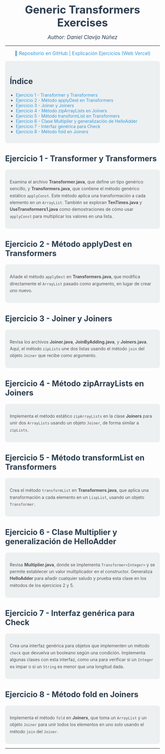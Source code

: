 <div style="text-align: center; color: #2c3e50;">
  <h1 style="font-size: 2.5em; margin: 0;">Generic Transformers Exercises</h1>
  <p style="font-size: 1.2em; font-style: italic;">Author: Daniel Clavijo Núñez</p>
</div>

---

<p style="text-align: center; color: #3498db; font-size: 1.1em;">
  🔗 <a href="https://github.com/toteabe/transformers.git" style="color: #3498db; text-decoration: none;">Repositorio en GitHub</a>
  |
  <a href="https://transformers-exercises.vercel.app" style="color: #3498db; text-decoration: none;">Explicación Ejercicios (Web Vercel)</a>
</p>

<div style="background-color: #ecf0f1; padding: 15px; border-radius: 8px; margin: 10px 0;">
  <h2 style="font-size: 1.8em; color: #2c3e50;">Índice</h2>
  <ul style="padding-left: 20px; color: #555; font-size: 1em;">
    <li><a href="#ejercicio-1" style="color: #3498db; text-decoration: none;">Ejercicio 1 - Transformer y Transformers</a></li>
    <li><a href="#ejercicio-2" style="color: #3498db; text-decoration: none;">Ejercicio 2 - Método applyDest en Transformers</a></li>
    <li><a href="#ejercicio-3" style="color: #3498db; text-decoration: none;">Ejercicio 3 - Joiner y Joiners</a></li>
    <li><a href="#ejercicio-4" style="color: #3498db; text-decoration: none;">Ejercicio 4 - Método zipArrayLists en Joiners</a></li>
    <li><a href="#ejercicio-5" style="color: #3498db; text-decoration: none;">Ejercicio 5 - Método transformList en Transformers</a></li>
    <li><a href="#ejercicio-6" style="color: #3498db; text-decoration: none;">Ejercicio 6 - Clase Multiplier y generalización de HelloAdder</a></li>
    <li><a href="#ejercicio-7" style="color: #3498db; text-decoration: none;">Ejercicio 7 - Interfaz genérica para Check</a></li>
    <li><a href="#ejercicio-8" style="color: #3498db; text-decoration: none;">Ejercicio 8 - Método fold en Joiners</a></li>
  </ul>
</div>

<h2 id="ejercicio-1" style="font-size: 1.8em; color: #2c3e50;">Ejercicio 1 - Transformer y Transformers</h2>
<div style="background-color: #ecf0f1; padding: 15px; border-radius: 8px; margin: 10px 0;">
  <p style="font-size: 1em; color: #555; line-height: 1.6;">
    Examina el archivo <strong>Transformer.java</strong>, que define un tipo genérico sencillo, y <strong>Transformers.java</strong>, que contiene el método genérico estático <code>applyConst</code>. Este método aplica una transformación a cada elemento en un <code>ArrayList</code>. También se exploran <strong>TenTimes.java</strong> y <strong>UseTransformers1.java</strong> como demostraciones de cómo usar <code>applyConst</code> para multiplicar los valores en una lista.
  </p>
</div>

<h2 id="ejercicio-2" style="font-size: 1.8em; color: #2c3e50;">Ejercicio 2 - Método applyDest en Transformers</h2>
<div style="background-color: #ecf0f1; padding: 15px; border-radius: 8px; margin: 10px 0;">
  <p style="font-size: 1em; color: #555; line-height: 1.6;">
    Añade el método <code>applyDest</code> en <strong>Transformers.java</strong>, que modifica directamente el <code>ArrayList</code> pasado como argumento, en lugar de crear uno nuevo.
  </p>
</div>

<h2 id="ejercicio-3" style="font-size: 1.8em; color: #2c3e50;">Ejercicio 3 - Joiner y Joiners</h2>
<div style="background-color: #ecf0f1; padding: 15px; border-radius: 8px; margin: 10px 0;">
  <p style="font-size: 1em; color: #555; line-height: 1.6;">
    Revisa los archivos <strong>Joiner.java</strong>, <strong>JoinByAdding.java</strong>, y <strong>Joiners.java</strong>. Aquí, el método <code>zipLists</code> une dos listas usando el método <code>join</code> del objeto <code>Joiner</code> que recibe como argumento.
  </p>
</div>

<h2 id="ejercicio-4" style="font-size: 1.8em; color: #2c3e50;">Ejercicio 4 - Método zipArrayLists en Joiners</h2>
<div style="background-color: #ecf0f1; padding: 15px; border-radius: 8px; margin: 10px 0;">
  <p style="font-size: 1em; color: #555; line-height: 1.6;">
    Implementa el método estático <code>zipArrayLists</code> en la clase <strong>Joiners</strong> para unir dos <code>ArrayLists</code> usando un objeto <code>Joiner</code>, de forma similar a <code>zipLists</code>.
  </p>
</div>

<h2 id="ejercicio-5" style="font-size: 1.8em; color: #2c3e50;">Ejercicio 5 - Método transformList en Transformers</h2>
<div style="background-color: #ecf0f1; padding: 15px; border-radius: 8px; margin: 10px 0;">
  <p style="font-size: 1em; color: #555; line-height: 1.6;">
    Crea el método <code>transformList</code> en <strong>Transformers.java</strong>, que aplica una transformación a cada elemento en un <code>LispList</code>, usando un objeto <code>Transformer</code>.
  </p>
</div>

<h2 id="ejercicio-6" style="font-size: 1.8em; color: #2c3e50;">Ejercicio 6 - Clase Multiplier y generalización de HelloAdder</h2>
<div style="background-color: #ecf0f1; padding: 15px; border-radius: 8px; margin: 10px 0;">
  <p style="font-size: 1em; color: #555; line-height: 1.6;">
    Revisa <strong>Multiplier.java</strong>, donde se implementa <code>Transformer&lt;Integer&gt;</code> y se permite establecer un valor multiplicador en el constructor. Generaliza <strong>HelloAdder</strong> para añadir cualquier saludo y prueba esta clase en los métodos de los ejercicios 2 y 5.
  </p>
</div>

<h2 id="ejercicio-7" style="font-size: 1.8em; color: #2c3e50;">Ejercicio 7 - Interfaz genérica para Check</h2>
<div style="background-color: #ecf0f1; padding: 15px; border-radius: 8px; margin: 10px 0;">
  <p style="font-size: 1em; color: #555; line-height: 1.6;">
    Crea una interfaz genérica para objetos que implementen un método <code>check</code> que devuelva un booleano según una condición. Implementa algunas clases con esta interfaz, como una para verificar si un <code>Integer</code> es impar o si un <code>String</code> es menor que una longitud dada.
  </p>
</div>

<h2 id="ejercicio-8" style="font-size: 1.8em; color: #2c3e50;">Ejercicio 8 - Método fold en Joiners</h2>
<div style="background-color: #ecf0f1; padding: 15px; border-radius: 8px; margin: 10px 0;">
  <p style="font-size: 1em; color: #555; line-height: 1.6;">
    Implementa el método <code>fold</code> en <strong>Joiners</strong>, que toma un <code>ArrayList</code> y un objeto <code>Joiner</code> para unir todos los elementos en uno solo usando el método <code>join</code> del <code>Joiner</code>.
  </p>
</div>

--- 
